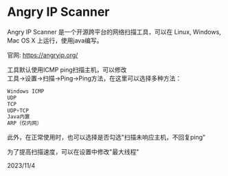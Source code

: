 # Angry IP Scanner

Angry IP Scanner 是一个开源跨平台的网络扫描工具，可以在 Linux, Windows, Mac OS X 上运行，使用java编写。  

官网: https://angryip.org/  

工具默认使用ICMP ping扫描主机，可以修改  
工具->设置->扫描->Ping->Ping方法，在这里可以选择多种方法：  
```r
Windows ICMP
UDP
TCP
UDP+TCP
Java内置
ARP（仅内网）
```
此外，在正常使用时，也可以选择是否勾选"扫描未响应主机，不回复ping"  

为了提高扫描速度，可以在设置中修改"最大线程"  


2023/11/4  
